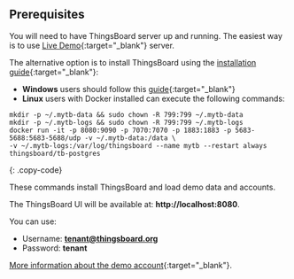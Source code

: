 ## Prerequisites

You will need to have ThingsBoard server up and running. 
The easiest way is to use [Live Demo](https://demo.thingsboard.io/signup){:target="_blank"} server.

The alternative option is to install ThingsBoard using the [installation guide](/docs/user-guide/install/installation-options/){:target="_blank"}:
- **Windows** users should follow this [guide](/docs/user-guide/install/docker-windows/){:target="_blank"}
- **Linux** users with Docker installed can execute the following commands:

```
mkdir -p ~/.mytb-data && sudo chown -R 799:799 ~/.mytb-data
mkdir -p ~/.mytb-logs && sudo chown -R 799:799 ~/.mytb-logs
docker run -it -p 8080:9090 -p 7070:7070 -p 1883:1883 -p 5683-5688:5683-5688/udp -v ~/.mytb-data:/data \
-v ~/.mytb-logs:/var/log/thingsboard --name mytb --restart always thingsboard/tb-postgres
``` 
{: .copy-code}

These commands install ThingsBoard and load demo data and accounts.

The ThingsBoard UI will be available at: **http://localhost:8080**.

You can use:
- Username: **tenant@thingsboard.org**
- Password: **tenant**

[More information about the demo account](/docs/samples/demo-account/){:target="_blank"}.